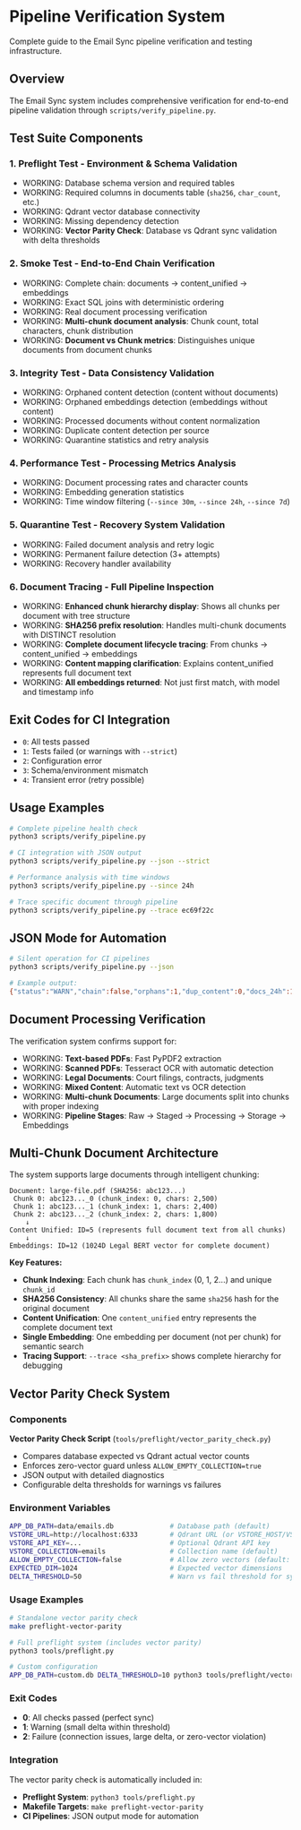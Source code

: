 # Pipeline Verification System

Complete guide to the Email Sync pipeline verification and testing infrastructure.

## Overview

The Email Sync system includes comprehensive verification for end-to-end pipeline validation through `scripts/verify_pipeline.py`.

## Test Suite Components

### 1. Preflight Test - Environment & Schema Validation
- WORKING: Database schema version and required tables
- WORKING: Required columns in documents table (`sha256`, `char_count`, etc.)
- WORKING: Qdrant vector database connectivity
- WORKING: Missing dependency detection
- WORKING: **Vector Parity Check**: Database vs Qdrant sync validation with delta thresholds

### 2. Smoke Test - End-to-End Chain Verification
- WORKING: Complete chain: documents → content_unified → embeddings
- WORKING: Exact SQL joins with deterministic ordering
- WORKING: Real document processing verification
- WORKING: **Multi-chunk document analysis**: Chunk count, total characters, chunk distribution
- WORKING: **Document vs Chunk metrics**: Distinguishes unique documents from document chunks

### 3. Integrity Test - Data Consistency Validation
- WORKING: Orphaned content detection (content without documents)
- WORKING: Orphaned embeddings detection (embeddings without content)
- WORKING: Processed documents without content normalization
- WORKING: Duplicate content detection per source
- WORKING: Quarantine statistics and retry analysis

### 4. Performance Test - Processing Metrics Analysis
- WORKING: Document processing rates and character counts
- WORKING: Embedding generation statistics
- WORKING: Time window filtering (`--since 30m`, `--since 24h`, `--since 7d`)

### 5. Quarantine Test - Recovery System Validation
- WORKING: Failed document analysis and retry logic
- WORKING: Permanent failure detection (3+ attempts)
- WORKING: Recovery handler availability

### 6. Document Tracing - Full Pipeline Inspection
- WORKING: **Enhanced chunk hierarchy display**: Shows all chunks per document with tree structure
- WORKING: **SHA256 prefix resolution**: Handles multi-chunk documents with DISTINCT resolution
- WORKING: **Complete document lifecycle tracing**: From chunks → content_unified → embeddings
- WORKING: **Content mapping clarification**: Explains content_unified represents full document text
- WORKING: **All embeddings returned**: Not just first match, with model and timestamp info

## Exit Codes for CI Integration

- `0`: All tests passed
- `1`: Tests failed (or warnings with `--strict`)
- `2`: Configuration error
- `3`: Schema/environment mismatch
- `4`: Transient error (retry possible)

## Usage Examples

```bash
# Complete pipeline health check
python3 scripts/verify_pipeline.py

# CI integration with JSON output
python3 scripts/verify_pipeline.py --json --strict

# Performance analysis with time windows
python3 scripts/verify_pipeline.py --since 24h

# Trace specific document through pipeline
python3 scripts/verify_pipeline.py --trace ec69f22c
```

## JSON Mode for Automation

```bash
# Silent operation for CI pipelines
python3 scripts/verify_pipeline.py --json

# Example output:
{"status":"WARN","chain":false,"orphans":1,"dup_content":0,"docs_24h":12,"emb_24h":12}
```

## Document Processing Verification

The verification system confirms support for:
- WORKING: **Text-based PDFs**: Fast PyPDF2 extraction
- WORKING: **Scanned PDFs**: Tesseract OCR with automatic detection  
- WORKING: **Legal Documents**: Court filings, contracts, judgments
- WORKING: **Mixed Content**: Automatic text vs OCR detection
- WORKING: **Multi-chunk Documents**: Large documents split into chunks with proper indexing
- WORKING: **Pipeline Stages**: Raw → Staged → Processing → Storage → Embeddings

## Multi-Chunk Document Architecture

The system supports large documents through intelligent chunking:

```
Document: large-file.pdf (SHA256: abc123...)
 Chunk 0: abc123..._0 (chunk_index: 0, chars: 2,500)
 Chunk 1: abc123..._1 (chunk_index: 1, chars: 2,400)
 Chunk 2: abc123..._2 (chunk_index: 2, chars: 1,800)
    ↓
Content Unified: ID=5 (represents full document text from all chunks)
    ↓  
Embeddings: ID=12 (1024D Legal BERT vector for complete document)
```

**Key Features:**
- **Chunk Indexing**: Each chunk has `chunk_index` (0, 1, 2...) and unique `chunk_id`
- **SHA256 Consistency**: All chunks share the same `sha256` hash for the original document
- **Content Unification**: One `content_unified` entry represents the complete document text
- **Single Embedding**: One embedding per document (not per chunk) for semantic search
- **Tracing Support**: `--trace <sha_prefix>` shows complete hierarchy for debugging

## Vector Parity Check System

### Components

**Vector Parity Check Script** (`tools/preflight/vector_parity_check.py`)
- Compares database expected vs Qdrant actual vector counts
- Enforces zero-vector guard unless `ALLOW_EMPTY_COLLECTION=true`
- JSON output with detailed diagnostics
- Configurable delta thresholds for warnings vs failures

### Environment Variables

```bash
APP_DB_PATH=data/emails.db              # Database path (default)
VSTORE_URL=http://localhost:6333        # Qdrant URL (or VSTORE_HOST/VSTORE_PORT)
VSTORE_API_KEY=...                      # Optional Qdrant API key
VSTORE_COLLECTION=emails                # Collection name (default)
ALLOW_EMPTY_COLLECTION=false            # Allow zero vectors (default: false)
EXPECTED_DIM=1024                       # Expected vector dimensions
DELTA_THRESHOLD=50                      # Warn vs fail threshold for sync delta
```

### Usage Examples

```bash
# Standalone vector parity check
make preflight-vector-parity

# Full preflight system (includes vector parity)
python3 tools/preflight.py

# Custom configuration
APP_DB_PATH=custom.db DELTA_THRESHOLD=10 python3 tools/preflight/vector_parity_check.py
```

### Exit Codes

- **0**: All checks passed (perfect sync)
- **1**: Warning (small delta within threshold)
- **2**: Failure (connection issues, large delta, or zero-vector violation)

### Integration

The vector parity check is automatically included in:
- **Preflight System**: `python3 tools/preflight.py` 
- **Makefile Targets**: `make preflight-vector-parity`
- **CI Pipelines**: JSON output mode for automation